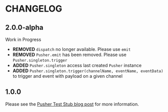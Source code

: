 # CHANGELOG

## 2.0.0-alpha

Work in Progress

* **REMOVED** `dispatch` no longer available. Please use `emit`
* **REMOVED** `Pusher.emit` has been removed. Please use `Pusher.singleton.trigger`
* **ADDED** `Pusher.singleton` access last created `Pusher` instance
* **ADDED** `Pusher.singleton.trigger(channelName, eventName, eventData)` to trigger
and event with payload on a given channel

## 1.0.0

Please see the [Pusher Test Stub blog post](http://blog.pusher.com/2011/9/2/testing-your-integration-with-the-pusher-javascript-library) for more information.

